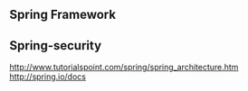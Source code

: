 Spring Framework
---



Spring-security
----

http://www.tutorialspoint.com/spring/spring_architecture.htm
http://spring.io/docs

